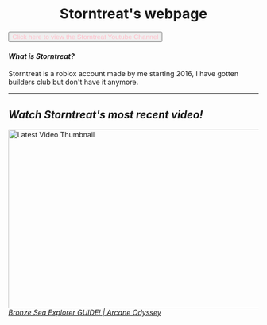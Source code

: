 <html>
  <title>Storntreat's webpage</title>
<body>
  
<h1 style="text-align:center;">Storntreat's webpage</h1>
</body>
<body>
<a href="https://www.youtube.com/channel/UC1six-0ZUK7rXDP13dO46VQ" target="_blank";><button style="color:pink;" style="text-align:center">Click here to view the Storntreat Youtube Channel</button></a>
  <h4><em>What is Storntreat?</em></h4>
  <p>Storntreat is a roblox account made by me starting 2016, I have gotten builders club but don't have it anymore.</p>
<hr>
<h2><em>Watch Storntreat's most recent video!</em></h2>
  <img src="https://i9.ytimg.com/vi/1uem93uujDE/maxresdefault.jpg?v=64135635&sqp=COzC-KcG&rs=AOn4CLCGRcdeu_sQRhHXckuQTh8rlMcX5g" width="640" height="360" alt="Latest Video Thumbnail">
  <br>
  <a href="https://www.youtube.com/watch?v=1uem93uujDE" target="_blank"><em>Bronze Sea Explorer GUIDE! | Arcane Odyssey</em></a>
</body>
</html>
